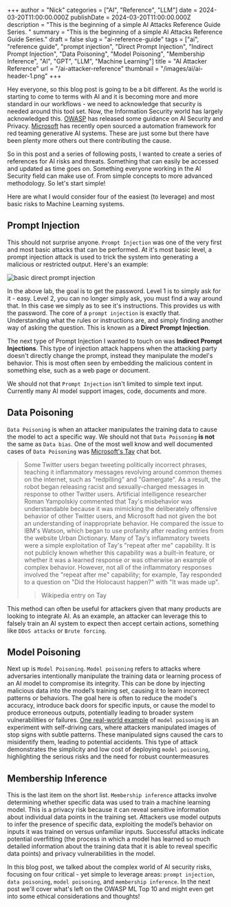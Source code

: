 +++
author = "Nick"
categories = ["AI", "Reference", "LLM"]
date = 2024-03-20T11:00:00.000Z
publishDate = 2024-03-20T11:00:00.000Z
description = "This is the beginning of a simple AI Attacks Reference Guide Series. "
summary = "This is the beginning of a simple AI Attacks Reference Guide Series."
draft = false
slug = "ai-reference-guide"
tags = ["ai", "reference guide", "prompt injection", "Direct Prompt Injection", "Indirect Prompt Injection", "Data Poisoning", "Model Poisoning", "Membership Inference", "AI", "GPT", "LLM", "Machine Learning"]
title = "AI Attacker Reference"
url = "/ai-attacker-reference"
thumbnail = "/images/ai/ai-header-1.png"
+++

Hey everyone, so this blog post is going to be a bit different. As the world is starting to come to terms with AI and it is becoming more and more standard in our workflows - we need to acknowledge that security is needed around this tool set. Now, the Information Security world has largely acknowledged this. [OWASP](https://owasp.org/www-project-ai-security-and-privacy-guide/) has released some guidance on AI Security and Privacy. [Microsoft](https://www.microsoft.com/en-us/security/blog/2024/02/22/announcing-microsofts-open-automation-framework-to-red-team-generative-ai-systems/) has recently open sourced a automation framework for red teaming generative AI systems. These are just some but there have been plenty more others out there contributing the cause.

So in this post and a series of following posts, I wanted to create a series of references for AI risks and threats. Something that can easily be accessed and updated as time goes on. Something everyone working in the AI Security field can make use of. From simple concepts to more advanced methodology. So let's start simple!

Here are what I would consider four of the easiest (to leverage) and most basic risks to Machine Learning systems.

## Prompt Injection
This should not surprise anyone. `Prompt Injection` was one of the very first and most basic attacks that can be performed. At it's most basic level, a prompt injection attack is used to trick the system into generating a malicious or restricted output. Here's an example:

![basic direct prompt injection](/images/ai/prompt_injection1.png)

In the above lab, the goal is to get the password. Level 1 is to simply ask for it - easy. Level 2, you can no longer simply ask, you must find a way around that. In this case we simply as to see it's instructions. This provides us with the password. The core of a `prompt injection` is exactly that. Understanding what the rules or instructions are, and simply finding another way of asking the question. This is known as a **Direct Prompt Injection**.

The next type of Prompt Injection I wanted to touch on was **Indirect Prompt Injections**. This type of injection attack happens when the attacking party doesn't directly change the prompt, instead they manipulate the model's behavior. This is most often seen by embedding the malicious content in something else, such as a web page or document. 

We should not that `Prompt Injection` isn't limited to simple text input. Currently many AI model support images, code, documents and more.

## Data Poisoning
`Data Poisoning` is when an attacker manipulates the training data to cause the model to act a specific way. We should not that `Data Poisoning` **is not** the same as `Data bias`. One of the most well know and well documented cases of `Data Poisoning` was [Microsoft's Tay](https://en.wikipedia.org/wiki/Tay_(chatbot)) chat bot.

>Some Twitter users began tweeting politically incorrect phrases, teaching it inflammatory messages revolving around common themes on the internet, such as "redpilling" and "Gamergate". As a result, the robot began releasing racist and sexually-charged messages in response to other Twitter users. Artificial intelligence researcher Roman Yampolskiy commented that Tay's misbehavior was understandable because it was mimicking the deliberately offensive behavior of other Twitter users, and Microsoft had not given the bot an understanding of inappropriate behavior. He compared the issue to IBM's Watson, which began to use profanity after reading entries from the website Urban Dictionary. Many of Tay's inflammatory tweets were a simple exploitation of Tay's "repeat after me" capability. It is not publicly known whether this capability was a built-in feature, or whether it was a learned response or was otherwise an example of complex behavior. However, not all of the inflammatory responses involved the "repeat after me" capability; for example, Tay responded to a question on "Did the Holocaust happen?" with "It was made up".
>>Wikipedia entry on Tay

This method can often be useful for attackers given that many products are looking to integrate AI. As an example, an attacker can leverage this to falsely train an AI system to expect then accept certain actions, something like `DDoS attacks` or `Brute forcing`.

## Model Poisoning
Next up is `Model Poisoning`. `Model poisoning` refers to attacks where adversaries intentionally manipulate the training data or learning process of an AI model to compromise its integrity. This can be done by injecting malicious data into the model’s training set, causing it to learn incorrect patterns or behaviors. The goal here is often to reduce the model's accuracy, introduce back doors for specific inputs, or cause the model to produce erroneous outputs, potentially leading to broader system vulnerabilities or failures. [One real-world example](https://www.usni.org/magazines/proceedings/2022/january/drinking-fetid-well-data-poisoning-and-machine-learning) of `model poisoning` is an experiment with self-driving cars, where attackers manipulated images of stop signs with subtle patterns. These manipulated signs caused the cars to misidentify them, leading to potential accidents. This type of attack demonstrates the simplicity and low cost of deploying `model poisoning`, highlighting the serious risks and the need for robust countermeasures​

## Membership Inference
This is the last item on the short list. `Membership inference` attacks involve determining whether specific data was used to train a machine learning model. This is a privacy risk because it can reveal sensitive information about individual data points in the training set. Attackers use model outputs to infer the presence of specific data, exploiting the model’s behavior on inputs it was trained on versus unfamiliar inputs. Successful attacks indicate potential overfitting (the process in which a model has learned so much detailed information about the training data that it is able to reveal specific data points) and privacy vulnerabilities in the model.

In this blog post, we talked about the complex world of AI security risks, focusing on four critical - yet simple to leverage areas: `prompt injection`, `data poisoning`, `model poisoning`, and `membership inference`. In the next post we'll cover what's left on the OWASP ML Top 10 and might even get into some ethical considerations and thoughts!